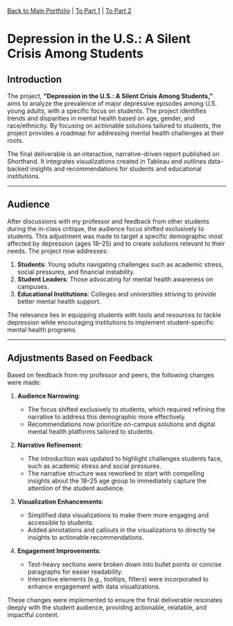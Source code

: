 [Back to Main Portfolio](README.md) | [To Part 1](final_project_Aagam.md) | [To Part 2](final_project_Aagam2.md)

# Depression in the U.S.: A Silent Crisis Among Students

## **Introduction**
The project, **"Depression in the U.S.: A Silent Crisis Among Students,"** aims to analyze the prevalence of major depressive episodes among U.S. young adults, with a specific focus on students. The project identifies trends and disparities in mental health based on age, gender, and race/ethnicity. By focusing on actionable solutions tailored to students, the project provides a roadmap for addressing mental health challenges at their roots.

The final deliverable is an interactive, narrative-driven report published on Shorthand. It integrates visualizations created in Tableau and outlines data-backed insights and recommendations for students and educational institutions.

---

## **Audience**
After discussions with my professor and feedback from other students during the in-class critique, the audience focus shifted exclusively to students. This adjustment was made to target a specific demographic most affected by depression (ages 18–25) and to create solutions relevant to their needs. The project now addresses:
1. **Students**: Young adults navigating challenges such as academic stress, social pressures, and financial instability.
2. **Student Leaders**: Those advocating for mental health awareness on campuses.
3. **Educational Institutions**: Colleges and universities striving to provide better mental health support.

The relevance lies in equipping students with tools and resources to tackle depression while encouraging institutions to implement student-specific mental health programs.

---

## **Adjustments Based on Feedback**
Based on feedback from my professor and peers, the following changes were made:
1. **Audience Narrowing**:
   - The focus shifted exclusively to students, which required refining the narrative to address this demographic more effectively.
   - Recommendations now prioritize on-campus solutions and digital mental health platforms tailored to students.

2. **Narrative Refinement**:
   - The introduction was updated to highlight challenges students face, such as academic stress and social pressures.
   - The narrative structure was reworked to start with compelling insights about the 18–25 age group to immediately capture the attention of the student audience.

3. **Visualization Enhancements**:
   - Simplified data visualizations to make them more engaging and accessible to students.
   - Added annotations and callouts in the visualizations to directly tie insights to actionable recommendations.

4. **Engagement Improvements**:
   - Text-heavy sections were broken down into bullet points or concise paragraphs for easier readability.
   - Interactive elements (e.g., tooltips, filters) were incorporated to enhance engagement with data visualizations.

These changes were implemented to ensure the final deliverable resonates deeply with the student audience, providing actionable, relatable, and impactful content.


